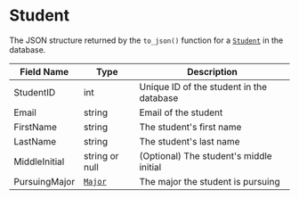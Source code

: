 # Student

The JSON structure returned by the `to_json()` function for a [`Student`](/flask-server/tables/student.py) in the database.

| Field Name | Type | Description |
| ---------- | ---- | ----------- |
| StudentID | int | Unique ID of the student in the database |
| Email | string | Email of the student |
| FirstName | string | The student's first name |
| LastName | string | The student's last name |
| MiddleInitial | string or null | (Optional) The student's middle initial |
| PursuingMajor | [`Major`](./Major.md) | The major the student is pursuing |